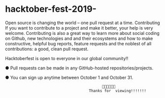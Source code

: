 # hacktober-fest-2019-
Open source is changing the world – one pull request at a time.
Contributing If you want to contribute to a project and make it better, your help is very welcome. Contributing is also a great way to learn more about social coding on Github, new technologies and and their ecosystems and how to make constructive, helpful bug reports, feature requests and the noblest of all contributions: a good, clean pull request.





Hacktoberfest is open to everyone in our global community!!

● Pull requests can be made in any GitHub-hosted repositories/projects.

● You can sign up anytime between October 1 and October 31.



                                                
                                                
                                                
                                                
                                                
                                                
                                                🙏🙏🙏🙏🙏🙏
                                          Thanks for  viewing!!!!!!!
